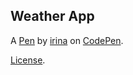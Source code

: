 Weather App
-----------


A [Pen](https://codepen.io/irina_nova/pen/ORGjOX) by [irina](http://codepen.io/irina_nova) on [CodePen](http://codepen.io/).

[License](https://codepen.io/irina_nova/pen/ORGjOX/license).